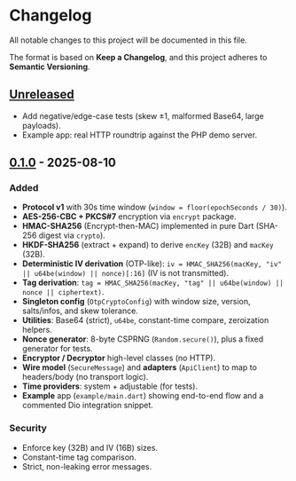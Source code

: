 # Changelog

All notable changes to this project will be documented in this file.

The format is based on **Keep a Changelog**, and this project adheres to **Semantic Versioning**.

## [Unreleased]

- Add negative/edge-case tests (skew ±1, malformed Base64, large payloads).
- Example app: real HTTP roundtrip against the PHP demo server.

## [0.1.0] - 2025-08-10

### Added
- **Protocol v1** with 30s time window (`window = floor(epochSeconds / 30)`).
- **AES-256-CBC + PKCS#7** encryption via `encrypt` package.
- **HMAC-SHA256** (Encrypt-then-MAC) implemented in pure Dart (SHA-256 digest via `crypto`).
- **HKDF-SHA256** (extract + expand) to derive `encKey` (32B) and `macKey` (32B).
- **Deterministic IV derivation** (OTP-like): `iv = HMAC_SHA256(macKey, "iv" || u64be(window) || nonce)[:16]` (IV is not transmitted).
- **Tag derivation**: `tag = HMAC_SHA256(macKey, "tag" || u64be(window) || nonce || ciphertext)`.
- **Singleton config** (`OtpCryptoConfig`) with window size, version, salts/infos, and skew tolerance.
- **Utilities**: Base64 (strict), `u64be`, constant-time compare, zeroization helpers.
- **Nonce generator**: 8-byte CSPRNG (`Random.secure()`), plus a fixed generator for tests.
- **Encryptor / Decryptor** high-level classes (no HTTP).
- **Wire model** (`SecureMessage`) and **adapters** (`ApiClient`) to map to headers/body (no transport logic).
- **Time providers**: system + adjustable (for tests).
- **Example** app (`example/main.dart`) showing end-to-end flow and a commented Dio integration snippet.

### Security
- Enforce key (32B) and IV (16B) sizes.
- Constant-time tag comparison.
- Strict, non-leaking error messages.

[Unreleased]: https://example.com/compare/0.1.0...HEAD
[0.1.0]: https://example.com/releases/0.1.0
